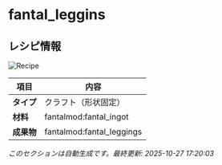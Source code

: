 # fantal_leggins



<!-- 🔄 自動生成: 編集しないでください -->

## レシピ情報

![Recipe](../../recipe_images/items/fantal_leggins.png)

| 項目 | 内容 |
|---|---|
| **タイプ** | クラフト（形状固定） |
| **材料** | fantalmod:fantal_ingot |
| **成果物** | fantalmod:fantal_leggings |

_このセクションは自動生成です。最終更新: 2025-10-27 17:20:03_
<!-- /🔄 自動生成 -->
